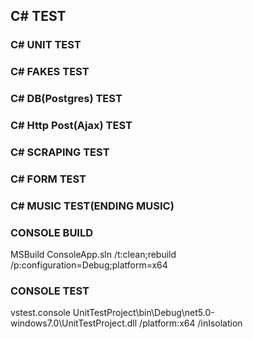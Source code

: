 ## C# TEST

### C# UNIT TEST

### C# FAKES TEST

### C# DB(Postgres) TEST

### C# Http Post(Ajax) TEST

### C# SCRAPING TEST

### C# FORM TEST

### C# MUSIC TEST(ENDING MUSIC)

### CONSOLE BUILD
MSBuild ConsoleApp.sln /t:clean;rebuild /p:configuration=Debug;platform=x64

### CONSOLE TEST
vstest.console UnitTestProject\bin\Debug\net5.0-windows7.0\UnitTestProject.dll /platform:x64 /inIsolation